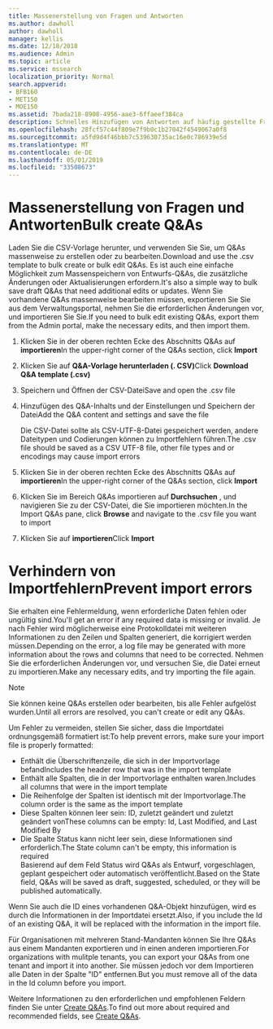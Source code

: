 ```yaml
---
title: Massenerstellung von Fragen und Antworten
ms.author: dawholl
author: dawholl
manager: kellis
ms.date: 12/18/2018
ms.audience: Admin
ms.topic: article
ms.service: mssearch
localization_priority: Normal
search.appverid:
- BFB160
- MET150
- MOE150
ms.assetid: 7bada218-8908-4956-aae3-6ffaeef384ca
description: Schnelles Hinzufügen von Antworten auf häufig gestellte Fragen mit Importtools im Microsoft Search Admin Portal
ms.openlocfilehash: 28fcf57c44f809e7f9b0c1b27042f4549067a0f8
ms.sourcegitcommit: a5fd9d4f46bbb7c539630735ac16e0c786939e5d
ms.translationtype: MT
ms.contentlocale: de-DE
ms.lasthandoff: 05/01/2019
ms.locfileid: "33508673"
---
```

# <a name="bulk-create-qas"></a><span data-ttu-id="b9d2a-103">Massenerstellung von Fragen und Antworten</span><span class="sxs-lookup"><span data-stu-id="b9d2a-103">Bulk create Q&As</span></span>

<span data-ttu-id="b9d2a-104">Laden Sie die CSV-Vorlage herunter, und verwenden Sie Sie, um Q&As massenweise zu erstellen oder zu bearbeiten.</span><span class="sxs-lookup"><span data-stu-id="b9d2a-104">Download and use the .csv template to bulk create or bulk edit Q&As.</span></span> <span data-ttu-id="b9d2a-105">Es ist auch eine einfache Möglichkeit zum Massenspeichern von Entwurfs-Q&As, die zusätzliche Änderungen oder Aktualisierungen erfordern.</span><span class="sxs-lookup"><span data-stu-id="b9d2a-105">It's also a simple way to bulk save draft Q&As that need additional edits or updates.</span></span> <span data-ttu-id="b9d2a-106">Wenn Sie vorhandene Q&As massenweise bearbeiten müssen, exportieren Sie Sie aus dem Verwaltungsportal, nehmen Sie die erforderlichen Änderungen vor, und importieren Sie Sie.</span><span class="sxs-lookup"><span data-stu-id="b9d2a-106">If you need to bulk edit existing Q&As, export them from the Admin portal, make the necessary edits, and then import them.</span></span>
  
1. <span data-ttu-id="b9d2a-107">Klicken Sie in der oberen rechten Ecke des Abschnitts Q&As auf **importieren**</span><span class="sxs-lookup"><span data-stu-id="b9d2a-107">In the upper-right corner of the Q&As section, click **Import**</span></span>
    
2. <span data-ttu-id="b9d2a-108">Klicken Sie auf **Q&A-Vorlage herunterladen (. CSV)**</span><span class="sxs-lookup"><span data-stu-id="b9d2a-108">Click **Download Q&A template (.csv)**</span></span>
    
3. <span data-ttu-id="b9d2a-109">Speichern und Öffnen der CSV-Datei</span><span class="sxs-lookup"><span data-stu-id="b9d2a-109">Save and open the .csv file</span></span>
    
4. <span data-ttu-id="b9d2a-110">Hinzufügen des Q&A-Inhalts und der Einstellungen und Speichern der Datei</span><span class="sxs-lookup"><span data-stu-id="b9d2a-110">Add the Q&A content and settings and save the file</span></span>

    <span data-ttu-id="b9d2a-111">Die CSV-Datei sollte als CSV-UTF-8-Datei gespeichert werden, andere Dateitypen und Codierungen können zu Importfehlern führen.</span><span class="sxs-lookup"><span data-stu-id="b9d2a-111">The .csv file should be saved as a CSV UTF-8 file, other file types and or encodings may cause import errors</span></span>
    
5. <span data-ttu-id="b9d2a-112">Klicken Sie in der oberen rechten Ecke des Abschnitts Q&As auf **importieren**</span><span class="sxs-lookup"><span data-stu-id="b9d2a-112">In the upper-right corner of the Q&As section, click **Import**</span></span>
    
6. <span data-ttu-id="b9d2a-113">Klicken Sie im Bereich Q&As importieren auf **Durchsuchen** , und navigieren Sie zu der CSV-Datei, die Sie importieren möchten.</span><span class="sxs-lookup"><span data-stu-id="b9d2a-113">In the Import Q&As pane, click **Browse** and navigate to the .csv file you want to import</span></span> 
    
7. <span data-ttu-id="b9d2a-114">Klicken Sie auf **importieren**</span><span class="sxs-lookup"><span data-stu-id="b9d2a-114">Click **Import**</span></span>

# <a name="prevent-import-errors"></a><span data-ttu-id="b9d2a-115">Verhindern von Importfehlern</span><span class="sxs-lookup"><span data-stu-id="b9d2a-115">Prevent import errors</span></span>      
<span data-ttu-id="b9d2a-116">Sie erhalten eine Fehlermeldung, wenn erforderliche Daten fehlen oder ungültig sind.</span><span class="sxs-lookup"><span data-stu-id="b9d2a-116">You'll get an error if any required data is missing or invalid.</span></span> <span data-ttu-id="b9d2a-117">Je nach Fehler wird möglicherweise eine Protokolldatei mit weiteren Informationen zu den Zeilen und Spalten generiert, die korrigiert werden müssen.</span><span class="sxs-lookup"><span data-stu-id="b9d2a-117">Depending on the error, a log file may be generated with more information about the rows and columns that need to be corrected.</span></span> <span data-ttu-id="b9d2a-118">Nehmen Sie die erforderlichen Änderungen vor, und versuchen Sie, die Datei erneut zu importieren.</span><span class="sxs-lookup"><span data-stu-id="b9d2a-118">Make any necessary edits, and try importing the file again.</span></span>

> [!NOTE]
> <span data-ttu-id="b9d2a-119">Sie können keine Q&As erstellen oder bearbeiten, bis alle Fehler aufgelöst wurden.</span><span class="sxs-lookup"><span data-stu-id="b9d2a-119">Until all errors are resolved, you can't create or edit any Q&As.</span></span> 

<span data-ttu-id="b9d2a-120">Um Fehler zu vermeiden, stellen Sie sicher, dass die Importdatei ordnungsgemäß formatiert ist:</span><span class="sxs-lookup"><span data-stu-id="b9d2a-120">To help prevent errors, make sure your import file is properly formatted:</span></span>
- <span data-ttu-id="b9d2a-121">Enthält die Überschriftenzeile, die sich in der Importvorlage befand</span><span class="sxs-lookup"><span data-stu-id="b9d2a-121">Includes the header row that was in the import template</span></span>
- <span data-ttu-id="b9d2a-122">Enthält alle Spalten, die in der Importvorlage enthalten waren.</span><span class="sxs-lookup"><span data-stu-id="b9d2a-122">Includes all columns that were in the import template</span></span>
- <span data-ttu-id="b9d2a-123">Die Reihenfolge der Spalten ist identisch mit der Importvorlage.</span><span class="sxs-lookup"><span data-stu-id="b9d2a-123">The column order is the same as the import template</span></span>
- <span data-ttu-id="b9d2a-124">Diese Spalten können leer sein: ID, zuletzt geändert und zuletzt geändert von</span><span class="sxs-lookup"><span data-stu-id="b9d2a-124">These columns can be empty: Id, Last Modified, and Last Modified By</span></span>
- <span data-ttu-id="b9d2a-125">Die Spalte Status kann nicht leer sein, diese Informationen sind erforderlich.</span><span class="sxs-lookup"><span data-stu-id="b9d2a-125">The State column can't be empty, this information is required</span></span>  
<span data-ttu-id="b9d2a-126">Basierend auf dem Feld Status wird Q&As als Entwurf, vorgeschlagen, geplant gespeichert oder automatisch veröffentlicht.</span><span class="sxs-lookup"><span data-stu-id="b9d2a-126">Based on the State field, Q&As will be saved as draft, suggested, scheduled, or they will be published automatically.</span></span>

<span data-ttu-id="b9d2a-127">Wenn Sie auch die ID eines vorhandenen Q&A-Objekt hinzufügen, wird es durch die Informationen in der Importdatei ersetzt.</span><span class="sxs-lookup"><span data-stu-id="b9d2a-127">Also, if you include the Id of an existing Q&A, it will be replaced with the information in the import file.</span></span>

<span data-ttu-id="b9d2a-128">Für Organisationen mit mehreren Stand-Mandanten können Sie Ihre Q&As aus einem Mandanten exportieren und in einen anderen importieren.</span><span class="sxs-lookup"><span data-stu-id="b9d2a-128">For organizations with mulitple tenants, you can export your Q&As from one tenant and import it into another.</span></span> <span data-ttu-id="b9d2a-129">Sie müssen jedoch vor dem Importieren alle Daten in der Spalte "ID" entfernen.</span><span class="sxs-lookup"><span data-stu-id="b9d2a-129">But you must remove all of the data in the Id column before you import.</span></span>

<span data-ttu-id="b9d2a-130">Weitere Informationen zu den erforderlichen und empfohlenen Feldern finden Sie unter [Create Q&As](create-qas.md).</span><span class="sxs-lookup"><span data-stu-id="b9d2a-130">To find out more about required and recommended fields, see [Create Q&As](create-qas.md).</span></span>

  

